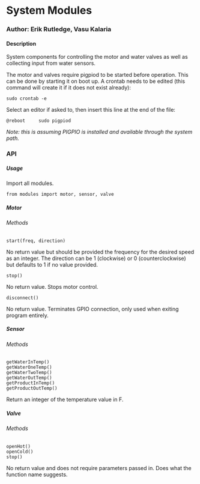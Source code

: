 # System Modules

### Author: Erik Rutledge, Vasu Kalaria

#### Description
System components for controlling the motor and water valves as well as collecting input from water sensors.

The motor and valves require pigpiod to be started before operation. This can be done by starting it on boot up.
A crontab needs to be edited (this command will create it if it does not exist already):
```
sudo crontab -e
```
Select an editor if asked to, then insert this line at the end of the file:
```
@reboot		sudo pigpiod
```
_Note: this is assuming PIGPIO is installed and available through the system path._

### API

##### Usage

Import all modules.
```
from modules import motor, sensor, valve
```


##### Motor

###### Methods
```
start(freq, direction)
```  
No return value but should be provided the frequency for the desired speed as an integer. The direction can be 1 (clockwise) or 0 (counterclockwise) but defaults to 1 if no value provided.
```
stop()
```
No return value. Stops motor control.
```
disconnect()
```
No return value. Terminates GPIO connection, only used when exiting program entirely.


##### Sensor

###### Methods
```
getWaterInTemp()
getWaterOneTemp()
getWaterTwoTemp()
getWaterOutTemp()
getProductInTemp()
getProductOutTemp()
```
Return an integer of the temperature value in F.


##### Valve

###### Methods
```
openHot()
openCold()
stop()
```
No return value and does not require parameters passed in. Does what the function name suggests.
